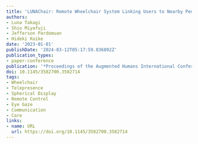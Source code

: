 ```yaml
---
title: 'LUNAChair: Remote Wheelchair System Linking Users to Nearby People and Assistants'
authors:
- Luna Takagi
- Shio Miyafuji
- Jefferson Pardomuan
- Hideki Koike
date: '2023-01-01'
publishDate: '2024-03-12T05:17:59.836892Z'
publication_types:
- paper-conference
publication: '*Proceedings of the Augmented Humans International Conference 2023*'
doi: 10.1145/3582700.3582714
tags:
- Wheelchair
- Telepresence
- Spherical Display
- Remote Control
- Eye Gaze
- Communication
- Care
links:
- name: URL
  url: https://doi.org/10.1145/3582700.3582714
---
```

